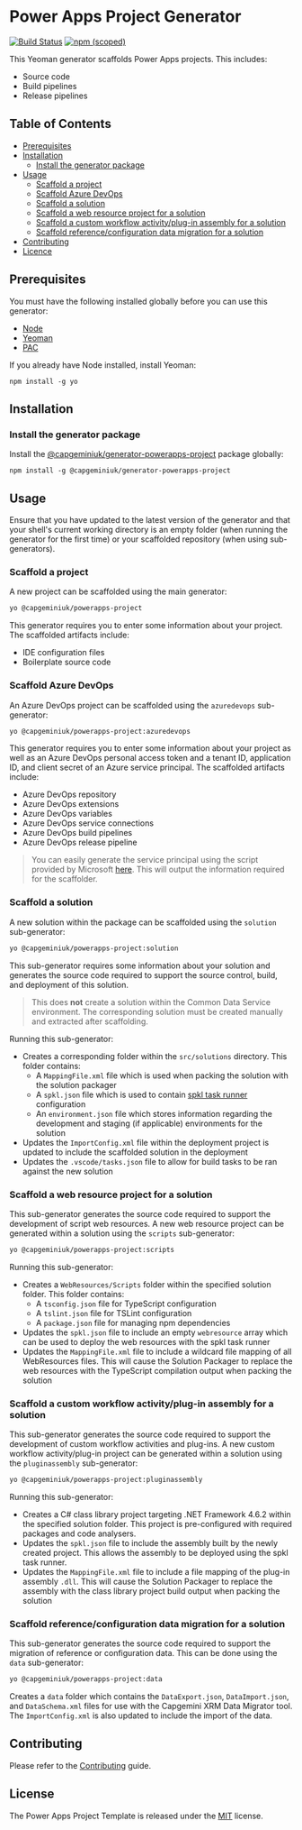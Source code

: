 # Power Apps Project Generator

[![Build Status](https://capgeminiuk.visualstudio.com/GitHub%20Support/_apis/build/status/CI-Builds/NPM%20package/powerapps-project-template?branchName=master)](https://capgeminiuk.visualstudio.com/GitHub%20Support/_build/latest?definitionId=229&branchName=master)
[![npm (scoped)](https://img.shields.io/npm/v/@capgeminiuk/generator-powerapps-project)](https://www.npmjs.com/package/@capgeminiuk/generator-powerapps-project)

This Yeoman generator scaffolds Power Apps projects. This includes:

- Source code
- Build pipelines
- Release pipelines

## Table of Contents

- [Prerequisites](#prerequisites)
- [Installation](#installation)
  - [Install the generator package](#install-the-generator-package)
- [Usage](#usage)
  - [Scaffold a project](#scaffold-a-project)
  - [Scaffold Azure DevOps](#scaffold-azure-devops)
  - [Scaffold a solution](#scaffold-a-solution)
  - [Scaffold a web resource project for a solution](#scaffold-a-web-resource-project-for-a-solution)
  - [Scaffold a custom workflow activity/plug-in assembly for a solution](#scaffold-a-custom-workflow-activityplug-in-assembly-for-a-solution)
  - [Scaffold reference/configuration data migration for a solution](#scaffold-referenceconfiguration-data-migration-for-a-solution)
- [Contributing](#Contributing)
- [Licence](#Licence)

## Prerequisites

You must have the following installed globally before you can use this generator:

- [Node](https://nodejs.org/en/)
- [Yeoman](https://yeoman.io/)
- [PAC](https://docs.microsoft.com/en-us/powerapps/developer/data-platform/powerapps-cli)

If you already have Node installed, install Yeoman:

```
npm install -g yo
```

## Installation

### Install the generator package

Install the [@capgeminiuk/generator-powerapps-project](https://www.npmjs.com/package/@capgeminiuk/generator-powerapps-project) package globally:

```
npm install -g @capgeminiuk/generator-powerapps-project
```

## Usage

Ensure that you have updated to the latest version of the generator and that your shell's current working directory is an empty folder (when running the generator for the first time) or your scaffolded repository (when using sub-generators).

### Scaffold a project

A new project can be scaffolded using the main generator:

```bash
yo @capgeminiuk/powerapps-project
```

This generator requires you to enter some information about your project. The scaffolded artifacts include:

- IDE configuration files
- Boilerplate source code

### Scaffold Azure DevOps

An Azure DevOps project can be scaffolded using the `azuredevops` sub-generator:

```bash
yo @capgeminiuk/powerapps-project:azuredevops
```

This generator requires you to enter some information about your project as well as an Azure DevOps personal access token and a tenant ID, application ID, and client secret of an Azure service principal. The scaffolded artifacts include:

- Azure DevOps repository
- Azure DevOps extensions
- Azure DevOps variables
- Azure DevOps service connections
- Azure DevOps build pipelines
- Azure DevOps release pipeline

> You can easily generate the service principal using the script provided by Microsoft [here](https://docs.microsoft.com/en-us/power-platform/alm/devops-build-tools#create-service-principal-and-client-secret-using-powershell). This will output the information required for the scaffolder.

### Scaffold a solution

A new solution within the package can be scaffolded using the `solution` sub-generator:

```bash
yo @capgeminiuk/powerapps-project:solution
```

This sub-generator requires some information about your solution and generates the source code required to support the source control, build, and deployment of this solution.

> This does __not__ create a solution within the Common Data Service environment. The corresponding solution must be created manually and extracted after scaffolding.

Running this sub-generator:

- Creates a corresponding folder within the `src/solutions` directory. This folder contains:
  - A `MappingFile.xml` file which is used when packing the solution with the solution packager
  - A `spkl.json` file which is used to contain [spkl task runner](https://github.com/scottdurow/SparkleXrm/wiki/spkl) configuration
  - An `environment.json` file which stores information regarding the development and staging (if applicable) environments for the solution
- Updates the `ImportConfig.xml` file within the deployment project is updated to include the scaffolded solution in the deployment
- Updates the `.vscode/tasks.json` file to allow for build tasks to be ran against the new solution

### Scaffold a web resource project for a solution

This sub-generator generates the source code required to support the development of script web resources. A new web resource project can be generated within a solution using the `scripts` sub-generator:

```bash
yo @capgeminiuk/powerapps-project:scripts
```

Running this sub-generator:

- Creates a `WebResources/Scripts` folder within the specified solution folder. This folder contains:
  - A `tsconfig.json` file for TypeScript configuration
  - A `tslint.json` file for TSLint configuration
  - A `package.json` file for managing npm dependencies
- Updates the `spkl.json` file to include an empty `webresource` array which can be used to deploy the web resources with the spkl task runner
- Updates the `MappingFile.xml` file to include a wildcard file mapping of all WebResources files. This will cause the Solution Packager to replace the web resources with the TypeScript compilation output when packing the solution

### Scaffold a custom workflow activity/plug-in assembly for a solution

This sub-generator generates the source code required to support the development of custom workflow activities and plug-ins. A new custom workflow activity/plug-in project can be generated within a solution using the `pluginassembly` sub-generator:

```bash
yo @capgeminiuk/powerapps-project:pluginassembly
```

Running this sub-generator:

- Creates a C# class library project targeting .NET Framework 4.6.2 within the specified solution folder. This project is pre-configured with required packages and code analysers.
- Updates the `spkl.json` file to include the assembly built by the newly created project. This allows the assembly to be deployed using the spkl task runner.
- Updates the `MappingFile.xml` file to include a file mapping of the plug-in assembly `.dll`. This will cause the Solution Packager to replace the assembly with the class library project build output when packing the solution

### Scaffold reference/configuration data migration for a solution

This sub-generator generates the source code required to support the migration of reference or configuration data. This can be done using the `data` sub-generator:

```bash
yo @capgeminiuk/powerapps-project:data
```

Creates a `data` folder which contains the `DataExport.json`, `DataImport.json`, and `DataSchema.xml` files for use with the Capgemini XRM Data Migrator tool. The `ImportConfig.xml` is also updated to include the import of the data.

## Contributing

Please refer to the [Contributing](./CONTRIBUTING.md) guide.

## License

The Power Apps Project Template is released under the [MIT](./LICENSE) license.
